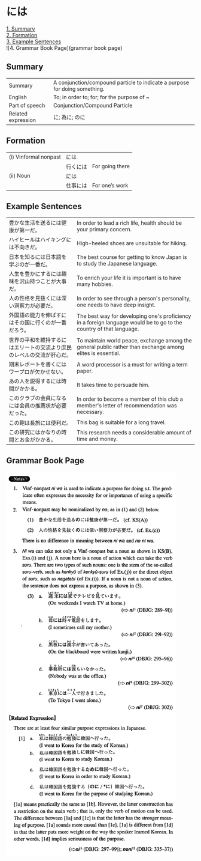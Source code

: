 # には

[1. Summary](#summary)<br>
[2. Formation](#formation)<br>
[3. Example Sentences](#example-sentences)<br>
![4. Grammar Book Page](grammar book page)<br>


## Summary

<table><tr>   <td>Summary</td>   <td>A conjunction/compound particle to indicate a purpose for doing something.</td></tr><tr>   <td>English</td>   <td>To; in order to; for; for the purpose of ~</td></tr><tr>   <td>Part of speech</td>   <td>Conjunction/Compound Particle</td></tr><tr>   <td>Related expression</td>   <td>に; 為に; のに</td></tr></table>

## Formation

<table class="table"><tbody><tr class="tr head"><td class="td"><span class="numbers">(i)</span> <span class="bold">Vinformal nonpast</span></td><td class="td"><span class="concept">には</span></td><td class="td"></td></tr><tr class="tr"><td class="td"></td><td class="td"><span>行く</span><span class="concept">には</span></td><td class="td"><span>For going there</span></td></tr><tr class="tr head"><td class="td"><span class="numbers">(ii)</span> <span class="bold">Noun</span></td><td class="td"><span class="concept">には</span></td><td class="td"></td></tr><tr class="tr"><td class="td"></td><td class="td"><span>仕事</span><span class="concept">には</span></td><td class="td"><span>For one’s work</span></td></tr></tbody></table>

## Example Sentences

<table><tr>   <td>豊かな生活を送るには健康が第一だ。</td>   <td>In order to lead a rich life, health should be your primary concern.</td></tr><tr>   <td>ハイヒールはハイキングには不向きだ。</td>   <td>High-heeled shoes are unsuitable for hiking.</td></tr><tr>   <td>日本を知るには日本語を学ぶのが一番だ。</td>   <td>The best course for getting to know Japan is to study the Japanese language.</td></tr><tr>   <td>人生を豊かにするには趣味を沢山持つことが大事だ。</td>   <td>To enrich your life it is important is to have many hobbies.</td></tr><tr>   <td>人の性格を見抜くには深い洞察力が必要だ。</td>   <td>In order to see through a person's personality, one needs to have deep insight.</td></tr><tr>   <td>外国語の能力を伸ばすにはその国に行くのが一番だろう。</td>   <td>The best way for developing one's proficiency in a foreign language would be to go to the country of that language.</td></tr><tr>   <td>世界の平和を維持するにはエリートの交流より庶民のレベルの交流が肝心だ。</td>   <td>To maintain world peace, exchange among the general public rather than exchange among elites is essential.</td></tr><tr>   <td>期末レポートを書くにはワープロが欠かせない。</td>   <td>A word processor is a must for writing a term paper.</td></tr><tr>   <td>あの人を説得するには時間がかかる。</td>   <td>It takes time to persuade him.</td></tr><tr>   <td>このクラブの会員になるには会員の推薦状が必要だった。</td>   <td>In order to become a member of this club a member's letter of recommendation was necessary.</td></tr><tr>   <td>この鞄は長旅には便利だ。</td>   <td>This bag is suitable for a long travel.</td></tr><tr>   <td>この研究にはかなりの時間とお金がかかる。</td>   <td>This research needs a considerable amount of time and money.</td></tr></table>

## Grammar Book Page

![](../img/Intermediateには.png)


